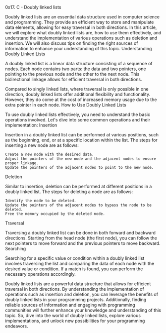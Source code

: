 0x17. C - Doubly linked lists

Doubly linked lists are an essential data structure used in computer science and programming. They provide an efficient way to store and manipulate data elements, allowing for easy traversal in both directions. In this article, we will explore what doubly linked lists are, how to use them effectively, and understand the implementation of various operations such as deletion and insertion. We will also discuss tips on finding the right sources of information to enhance your understanding of this topic.
Understanding Doubly Linked Lists

A doubly linked list is a linear data structure consisting of a sequence of nodes. Each node contains two parts: the data and two pointers, one pointing to the previous node and the other to the next node. This bidirectional linkage allows for efficient traversal in both directions.

Compared to singly linked lists, where traversal is only possible in one direction, doubly linked lists offer additional flexibility and functionality. However, they do come at the cost of increased memory usage due to the extra pointer in each node.
How to Use Doubly Linked Lists

To use doubly linked lists effectively, you need to understand the basic operations involved. Let's dive into some common operations and their implementation:
Insertion

Insertion in a doubly linked list can be performed at various positions, such as the beginning, end, or at a specific location within the list. The steps for inserting a new node are as follows:

    Create a new node with the desired data.
    Adjust the pointers of the new node and the adjacent nodes to ensure proper linkage.
    Update the pointers of the adjacent nodes to point to the new node.

Deletion

Similar to insertion, deletion can be performed at different positions in a doubly linked list. The steps for deleting a node are as follows:

    Identify the node to be deleted.
    Update the pointers of the adjacent nodes to bypass the node to be deleted.
    Free the memory occupied by the deleted node.

Traversal

Traversing a doubly linked list can be done in both forward and backward directions. Starting from the head node (the first node), you can follow the next pointers to move forward and the previous pointers to move backward.
Searching

Searching for a specific value or condition within a doubly linked list involves traversing the list and comparing the data of each node with the desired value or condition. If a match is found, you can perform the necessary operations accordingly.

Doubly linked lists are a powerful data structure that allows for efficient traversal in both directions. By understanding the implementation of operations such as insertion and deletion, you can leverage the benefits of doubly linked lists in your programming projects. Additionally, finding reliable sources of information and engaging with programming communities will further enhance your knowledge and understanding of this topic. So, dive into the world of doubly linked lists, explore various implementations, and unlock new possibilities for your programming endeavors.